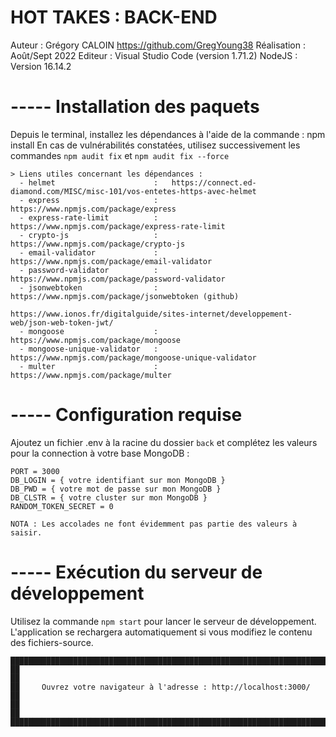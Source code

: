 # HOT TAKES : BACK-END
Auteur      : Grégory CALOIN <https://github.com/GregYoung38>
Réalisation : Août/Sept 2022
Editeur     : Visual Studio Code (version 1.71.2)
NodeJS      : Version 16.14.2


# ----- Installation des paquets
Depuis le terminal, installez les dépendances à l'aide de la commande : npm install
En cas de vulnérabilités constatées, utilisez successivement les commandes `npm audit fix` et `npm audit fix --force`

    > Liens utiles concernant les dépendances :
      - helmet                      :   https://connect.ed-diamond.com/MISC/misc-101/vos-entetes-https-avec-helmet
      - express                     :   https://www.npmjs.com/package/express
      - express-rate-limit          :   https://www.npmjs.com/package/express-rate-limit
      - crypto-js                   :   https://www.npmjs.com/package/crypto-js
      - email-validator             :   https://www.npmjs.com/package/email-validator
      - password-validator          :   https://www.npmjs.com/package/password-validator
      - jsonwebtoken                :   https://www.npmjs.com/package/jsonwebtoken (github)
                                        https://www.ionos.fr/digitalguide/sites-internet/developpement-web/json-web-token-jwt/
      - mongoose                    :   https://www.npmjs.com/package/mongoose
      - mongoose-unique-validator   :   https://www.npmjs.com/package/mongoose-unique-validator
      - multer                      :   https://www.npmjs.com/package/multer

 
# ----- Configuration requise
Ajoutez un fichier .env à la racine du dossier `back` et complétez les valeurs pour la connection à votre base MongoDB :

    PORT = 3000
    DB_LOGIN = { votre identifiant sur mon MongoDB }
    DB_PWD = { votre mot de passe sur mon MongoDB }
    DB_CLSTR = { votre cluster sur mon MongoDB }
    RANDOM_TOKEN_SECRET = 0

    NOTA : Les accolades ne font évidemment pas partie des valeurs à saisir.


# ----- Exécution du serveur de développement
Utilisez la commande `npm start` pour lancer le serveur de développement. 
L'application se rechargera automatiquement si vous modifiez le contenu des fichiers-source.


    █████████████████████████████████████████████████████████████████████████████
    ██                                                                         ██
    ██     Ouvrez votre navigateur à l'adresse : http://localhost:3000/        ██
    ██                                                                         ██
    █████████████████████████████████████████████████████████████████████████████